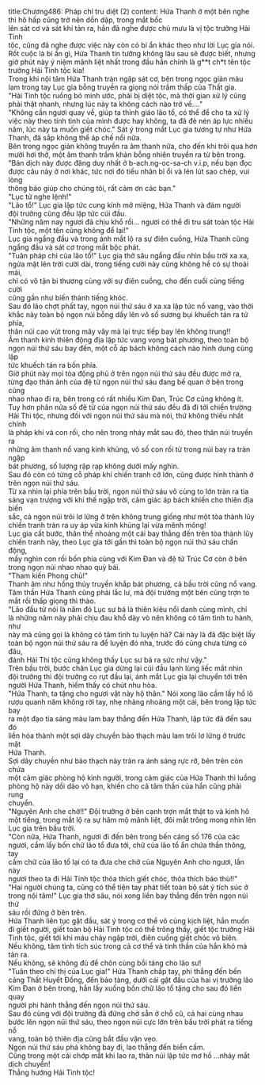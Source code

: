 title:Chương486: Pháp chỉ tru diệt (2)
content:
Hứa Thanh ở một bên nghe thì hô hấp cũng trở nên dồn dập, trong mắt bốc<br>lên sát cơ và sát khí tản ra, hắn đã nghe được chủ mưu là vị tộc trưởng Hải Tinh<br>tộc, cũng đã nghe được việc này còn có bí ẩn khác theo như lời Lục gia nói.<br>Rốt cuộc là bí ẩn gì, Hứa Thanh tin tưởng không lâu sau sẽ được biết, nhưng<br>giờ phút này ý niệm mãnh liệt nhất trong đầu hắn chính là g**t ch*t tên tộc<br>trưởng Hải Tinh tộc kia!<br>Trong khi nội tâm Hứa Thanh tràn ngập sát cơ, bên trong ngọc giản màu<br>lam trong tay Lục gia bỗng truyền ra giọng nói trầm thấp của Thất gia.<br>"Hải Tinh tộc ruồng bỏ minh ước, phải bị diệt tộc, mà thời gian xử lý cũng<br>phải thật nhanh, nhưng lúc này ta không cách nào trở về...."<br>"Không cần ngươi quay về, giúp ta thỉnh giáo lão tổ, có thể để cho ta xử lý<br>việc này theo tính tình của mình được hay không, ta đã đè nén áp lực nhiều<br>năm, lúc này ta muốn giết chóc." Sát ý trong mắt Lục gia tương tự như Hứa<br>Thanh, đã sắp không thể áp chế nổi nữa.<br>Bên trong ngọc giản không truyền ra âm thanh nữa, cho đến khi trôi qua hơn<br>mười hơi thở, một âm thanh trầm khàn bỗng nhiên truyền ra từ bên trong.<br>"Bản dịch này được đăng duy nhất ở b-ach.ng-oc-sa-ch v.i.p, nếu bạn đọc<br>được câu này ở nơi khác, tức nơi đó tiểu nhân bỉ ổi và lén lút sao chép, vui lòng<br>thông báo giúp cho chúng tôi, rất cảm ơn các bạn."<br>"Lục tử nghe lệnh!"<br>"Lão tổ!" Lục gia lập tức cung kính mở miệng, Hứa Thanh và đám người<br>đội trưởng cũng đều lập tức cúi đầu.<br>"Những năm nay ngươi đã chịu khổ rồi... ngươi có thể đi tru sát toàn tộc Hải<br>Tinh tộc, một tên cũng không để lại!"<br>Lục gia ngẩng đầu và trong ánh mắt lộ ra sự điên cuồng, Hứa Thanh cũng<br>ngẩng đầu và sát cơ trong mắt bộc phát.<br>"Tuân pháp chỉ của lão tổ!" Lục gia thở sâu ngẩng đầu nhìn bầu trời xa xa,<br>ngửa mặt lên trời cười dài, trong tiếng cười này cũng không hề có sự thoải mái,<br>chỉ có vô tận bi thương cùng với sự điên cuồng, cho đến cuối cùng tiếng cười<br>cũng gần như biến thành tiếng khóc.<br>Sau đó lão chợt phất tay, ngọn núi thứ sáu ở xa xa lập tức nổ vang, vào thời<br>khắc này toàn bộ ngọn núi bỗng dấy lên vô số sương bụi khuếch tán ra tứ phía,<br>thân núi cao vút trong mây vây mà lại trực tiếp bay lên không trung!!<br>Âm thanh kinh thiên động địa lập tức vang vọng bát phương, theo toàn bộ<br>ngọn núi thứ sáu bay đến, một cỗ áp bách không cách nào hình dung cũng lập<br>tức khuếch tán ra bốn phía.<br>Giờ phút này mọi tòa động phủ ở trên ngọn núi thứ sáu đều được mở ra,<br>từng đạo thân ảnh của đệ tử ngọn núi thứ sáu đang bế quan ở bên trong cũng<br>nhao nhao đi ra, bên trong có rất nhiều Kim Đan, Trúc Cơ cũng không ít.<br>Tuy hơn phân nửa số đệ tử của ngọn núi thứ sáu đều đã đi tới chiến trường<br>Hải Thi tộc, nhưng đối với ngọn núi thứ sáu mà nói, thứ không thiếu nhất chính<br>là pháp khí và con rối, cho nên trong nháy mắt sau đó, theo thân núi truyền ra<br>những âm thanh nổ vang kinh khủng, vô số con rối từ trong núi bay ra tràn ngập<br>bát phương, số lượng rập rạp không dưới mấy nghìn.<br>Sau đó còn có từng cỗ pháp khí chiến tranh cỡ lớn, cũng được hình thành ở<br>trên ngọn núi thứ sáu.<br>Từ xa nhìn lại phía trên bầu trời, ngọn núi thứ sáu vô cùng to lớn tràn ra tia<br>sáng vạn trượng với khí thế ngập trời, cảm giác áp bách khiến cho thiên địa biến<br>sắc, cả ngọn núi trôi lơ lửng ở trên không trung giống như một tòa thành lũy<br>chiến tranh tràn ra uy áp vừa kinh khủng lại vừa mênh mông!<br>Lục gia cất bước, thân thể nhoáng một cái bay thẳng đến trên tòa thành lũy<br>chiến tranh này, theo Lục gia tới gần thì toàn bộ ngọn núi thứ sáu chấn động,<br>mấy nghìn con rối bốn phía cùng với Kim Đan và đệ tử Trúc Cơ còn ở bên<br>trong ngọn núi nhao nhao quỳ bái.<br>"Tham kiến Phong chủ!"<br>Thanh âm như hồng thủy truyền khắp bát phương, cả bầu trời cũng nổ vang.<br>Tâm thần Hứa Thanh cũng phải lắc lư, mà đội trưởng một bên cũng trợn to<br>mắt rồi thấp giọng thì thào.<br>"Lão đầu tử nói là năm đó Lục sư bá là thiên kiêu nổi danh cùng mình, chỉ<br>là những năm này phải chịu đau khổ dày vò nên không có tâm tình tu hành, như<br>này mà cũng gọi là không có tâm tình tu luyện hả? Cái này là đã đặc biệt lấy<br>toàn bộ ngọn núi thứ sáu ra để luyện đó nha, trước đó cũng chưa từng có đâu,<br>đánh Hải Thi tộc cũng không thấy Lục sư bá ra sức như vậy."<br>Trên bầu trời, bước chân Lục gia dừng lại cúi đầu lạnh lùng liếc mắt nhìn<br>đội trưởng thì đội trưởng co rụt đầu lại, ánh mắt Lục gia lại chuyển tới trên<br>người Hứa Thanh, hiếm thấy có chút nhu hòa.<br>"Hứa Thanh, ta tặng cho ngươi vật này hộ thân." Nói xong lão cầm lấy hồ lô<br>rượu quanh năm không rời tay, nhẹ nhàng nhoáng một cái, bên trong lập tức bay<br>ra một đạo tia sáng màu lam bay thẳng đến Hứa Thanh, lập tức đã đến sau đó<br>liền hóa thành một sợi dây chuyền bảo thạch màu lam trôi lơ lửng ở trước mặt<br>Hứa Thanh.<br>Sợi dây chuyền như bảo thạch này tràn ra ánh sáng rực rỡ, bên trên còn chứa<br>một cảm giác phòng hộ kinh người, trong cảm giác của Hứa Thanh thì luồng<br>phòng hộ này dồi dào vô hạn, khiến cho cả tâm thần của hắn cũng phải rung<br>chuyển.<br>"Nguyên Anh che chở!!" Đội trưởng ở bên cạnh trợn mắt thật to và kinh hô<br>một tiếng, trong mắt lộ ra sự hâm mộ mãnh liệt, đôi mắt trông mong nhìn lên<br>Lục gia trên bầu trời.<br>"Còn nữa, Hứa Thanh, ngươi đi đến bên trong bến cảng số 176 của các<br>ngươi, cầm lấy bốn chữ lão tổ đưa tới, chữ của lão tổ ẩn chứa thần thông, tay<br>cầm chữ của lão tổ lại có ta đưa che chở của Nguyên Anh cho ngươi, lần này<br>ngươi theo ta đi Hải Tinh tộc thỏa thích giết chóc, thỏa thích báo thù!!"<br>"Hai người chúng ta, cũng có thể tiện tay phát tiết toàn bộ sát ý tích súc ở<br>trong nội tâm!" Lục gia thở sâu, nói xong liền bay thẳng đến trên ngọn núi thứ<br>sáu rồi đứng ở bên trên.<br>Hứa Thanh liên tục gật đầu, sát ý trong cơ thể vô cùng kịch liệt, hắn muốn<br>đi giết người, giết toàn bộ Hải Tinh tộc có thể trông thấy, giết tộc trưởng Hải<br>Tinh tộc, giết tới khi máu chảy ngập trời, điên cuồng giết chóc vô biên.<br>Nếu không, tâm tình tích súc trong cả cơ thể và tinh thần của hắn khó mà<br>tản ra.<br>Nếu không, sẽ không đủ để chôn cùng bồi táng cho lão sư!<br>"Tuân theo chỉ thị của Lục gia!" Hứa Thanh chắp tay, phi thẳng đến bến<br>cảng Thất Huyết Đồng, đến bảo tàng, dưới cái gật đầu của hai vị trưởng lão<br>Kim Đan ở bên trong, hắn lấy xuống bốn chữ lão tổ tặng cho sau đó liền quay<br>người phi hành thẳng đến ngọn núi thứ sáu.<br>Sau đó cùng với đội trưởng đã đứng chờ sẵn ở chỗ cũ, cả hai cùng nhau<br>bước lên ngọn núi thứ sáu, theo ngọn núi cực lớn trên bầu trời phát ra tiếng nổ<br>vang, toàn bộ thiên địa cũng bắt đầu vặn vẹo.<br>Ngọn núi thứ sáu phá không bay đi, lao thẳng đến biển cấm.<br>Cũng trong một cái chớp mắt khi lao ra, thân núi lập tức mơ hồ …nháy mắt<br>dịch chuyển!<br>Thẳng hướng Hải Tinh tộc!